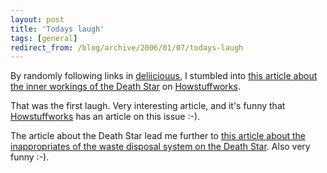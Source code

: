 ```yaml
---
layout: post
title: 'Todays laugh'
tags: [general]
redirect_from: /blog/archive/2006/01/07/todays-laugh
---
```


By randomly following links in [deliiciouus](http://del.icio.us), I
stumbled into [this article about the inner workings of the Death
Star](http://science.howstuffworks.com/death-star.htm) on
[Howstuffworks](http://howstuffworks.com).

That was the first laugh. Very interesting article, and it's funny that
[Howstuffworks](http://howstuffworks.com) has an article on this issue
:-).

The article about the Death Star lead me further to [this article about
the inappropriates of the waste disposal system on the Death
Star](http://www.mcsweeneys.net/2002/01/10deathstar.html). Also very
funny :-).

